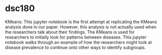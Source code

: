 # dsc180

KMeans: 
This jupyter notebook is the first attempt at replicating the KMeans analysis done in 
our paper. However, this analysis is not actually used when the researchers talk about 
their findings. The KMeans is used for researchers to initially look for patterns between 
diseases. This jupyter notebook walks through an example of how the researchers might 
look at disease prevalence to continue onto other ways to identify subgroups. 
